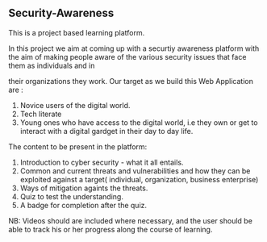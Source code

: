 ## Security-Awareness
This is a project based learning platform.


In this project we aim at coming up with a securtiy awareness platform with the aim of making people aware of the various security issues that face them as individuals and in

their organizations they work. Our target as we build this Web Application are :

   1. Novice users of the digital world.
   2. Tech literate
   3. Young ones who have access to the digital world, i.e they own or get to interact with a digital gardget in their day to day life. 
  
The content to be present in the platform:

  1. Introduction to cyber security - what it all entails.
  2. Common and current threats and vulnerabilities and how they can be exploited against a target( individual, organization, business enterprise) 
  3. Ways of mitigation againts the threats.
  4. Quiz to test the understanding.
  5. A badge for completion after the quiz.
  
NB: Videos should are included where necessary, and the user should be able to track his or her progress along the course of learning.



